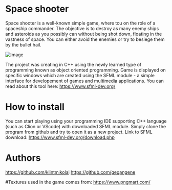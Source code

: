 # Space shooter 

Space shooter is a well-known simple game, where tou on the role of a spaceship commander. The objective is to destroy as many enemy ships and asteroids as you possibly can without being shot down, floating in the vastness of space. You can either avoid the enemies or try to besiege them by the bullet hail.

![image](https://github.com/klintmikolaj/Space_Shooter/assets/90563978/21195f5c-bbc4-4cf1-88e5-e5636722e5b1)

The project was creating in C++ using the newly learned type of programming known as object oriented programming. Game is displayed on specific windows which are created using the SFML module - a simple interface for developement of games and multimedia applications. You can read about this tool here:
https://www.sfml-dev.org/

# How to install
You can start playing using your programming IDE supporting C++ language (such as Clion or VScode) with downloaded SFML module. Simply clone the program from github and try to open it as a new project. 
Link to SFML download: https://www.sfml-dev.org/download.php

# Authors
https://github.com/klintmikolaj
https://github.com/gegangene

#Textures used in the game comes from:
https://www.pngmart.com/

